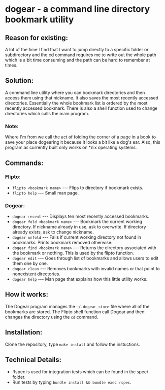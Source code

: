 # **dogear** - a command line directory bookmark utility

## Reason for existing:
A lot of the time I find that I want to jump directly to a specific folder or subdirectory and the cd command requires me to write out the whole path which is a bit time consuming and the path can be hard to remember at times.

## Solution:
A command line utility where you can bookmark directories and then access them using that nickname. It also saves the most recently accessed directories. Essentially the whole bookmark list is ordered by the most recently accessed bookmark. There is also a shell function used to change directories which calls the main program.

### Note:
Where I'm from we call the act of folding the corner of a page in a book to save your place dogearing it because it looks a bit like a dog's ear. Also, this program as currently built only works on *nix operating systems.

## Commands:

### Flipto:
- `flipto <bookmark name>` --- Flips to directory if bookmark exists.
- `flipto help` --- Small man page.

### Dogear:
- `dogear recent` --- Displays ten most recently accessed bookmarks.
- `dogear fold <bookmark name>` --- Bookmark the current working directory. If nickname already in use, ask to overwrite. If directory already exists, ask to change nickname.
- `dogear unfold` --- Fails if current working directory not found in bookmarks. Prints bookmark removed otherwise.
- `dogear find <bookmark name>` --- Returns the directory associated with the bookmark or nothing. This is used by the flipto function.
- `dogear edit` --- Goes through list of bookmarks and allows users to edit them one by one.
- `dogear clean` --- Removes bookmarks with invalid names or that point to nonexistent directories.
- `dogear help` --- Man page that explains how this little utility works.

## How it works:
The Dogear program manages the `~/.dogear_store` file where all of the bookmarks are stored. The Flipto shell function call Dogear and then changes the directory using the `cd` command.

## Installation:
Clone the repository, type `make install` and follow the instuctions.

## Technical Details:
- Rspec is used for integration tests which can be found in the spec/ folder.
- Run tests by typing `bundle install && bundle exec rspec`.

